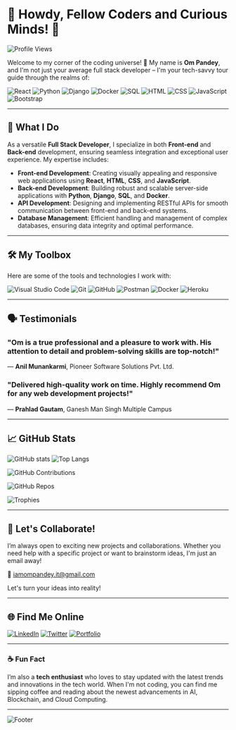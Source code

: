 # 👋 Howdy, Fellow Coders and Curious Minds! 🚀

![Profile Views](https://komarev.com/ghpvc/?username=om-pandey&color=blueviolet)

Welcome to my corner of the coding universe! 🌌 My name is **Om Pandey**, and I'm not just your average full stack developer – I'm your tech-savvy tour guide through the realms of:

![React](https://img.shields.io/badge/React-61DAFB?style=flat&logo=react&logoColor=white) ![Python](https://img.shields.io/badge/Python-3776AB?style=flat&logo=python&logoColor=white) ![Django](https://img.shields.io/badge/Django-092E20?style=flat&logo=django&logoColor=white) ![Docker](https://img.shields.io/badge/Docker-2496ED?style=flat&logo=docker&logoColor=white) ![SQL](https://img.shields.io/badge/SQL-336791?style=flat&logo=postgresql&logoColor=white) ![HTML](https://img.shields.io/badge/HTML-E34F26?style=flat&logo=html5&logoColor=white) ![CSS](https://img.shields.io/badge/CSS-1572B6?style=flat&logo=css3&logoColor=white) ![JavaScript](https://img.shields.io/badge/JavaScript-F7DF1E?style=flat&logo=javascript&logoColor=black) ![Bootstrap](https://img.shields.io/badge/Bootstrap-7952B3?style=flat&logo=bootstrap&logoColor=white)

---

## 🚀 What I Do

As a versatile **Full Stack Developer**, I specialize in both **Front-end** and **Back-end** development, ensuring seamless integration and exceptional user experience. My expertise includes:

- **Front-end Development**: Creating visually appealing and responsive web applications using **React**, **HTML**, **CSS**, and **JavaScript**.
- **Back-end Development**: Building robust and scalable server-side applications with **Python**, **Django**, **SQL**, and **Docker**.
- **API Development**: Designing and implementing RESTful APIs for smooth communication between front-end and back-end systems.
- **Database Management**: Efficient handling and management of complex databases, ensuring data integrity and optimal performance.

---

## 🛠️ My Toolbox

Here are some of the tools and technologies I work with:

![Visual Studio Code](https://img.shields.io/badge/VS%20Code-007ACC?style=flat&logo=visual-studio-code&logoColor=white) ![Git](https://img.shields.io/badge/Git-F05032?style=flat&logo=git&logoColor=white) ![GitHub](https://img.shields.io/badge/GitHub-181717?style=flat&logo=github&logoColor=white) ![Postman](https://img.shields.io/badge/Postman-FF6C37?style=flat&logo=postman&logoColor=white) ![Docker](https://img.shields.io/badge/Docker-2496ED?style=flat&logo=docker&logoColor=white) ![Heroku](https://img.shields.io/badge/Heroku-430098?style=flat&logo=heroku&logoColor=white) 

---

## 🗣️ Testimonials

### "Om is a true professional and a pleasure to work with. His attention to detail and problem-solving skills are top-notch!" 
— **Anil Munankarmi**, Pioneer Software Solutions Pvt. Ltd.

### "Delivered high-quality work on time. Highly recommend Om for any web development projects!"
— **Prahlad Gautam**, Ganesh Man Singh Multiple Campus

---

## 📈 GitHub Stats

![GitHub stats](https://github-readme-stats.vercel.app/api?username=om-pandey&show_icons=true&theme=radical)
![Top Langs](https://github-readme-stats.vercel.app/api/top-langs/?username=om-pandey&layout=compact&theme=radical)

![GitHub Contributions](https://github-readme-activity-graph.vercel.app/graph?username=om-pandey&theme=radical)

![GitHub Repos](https://github-readme-stats.vercel.app/api/pin/?username=om-pandey&repo=repo-name&theme=radical)

![Trophies](https://github-profile-trophy.vercel.app/?username=om-pandey&theme=radical&column=7)

---

## 💬 Let's Collaborate!

I’m always open to exciting new projects and collaborations. Whether you need help with a specific project or want to brainstorm ideas, I'm just an email away!

📧 [iamompandey.it@gmail.com](mailto:iamompandey.it@gmail.com)

Let's turn your ideas into reality!

---

## 🌐 Find Me Online

[![LinkedIn](https://img.shields.io/badge/LinkedIn-0A66C2?style=flat&logo=linkedin&logoColor=white)](https://www.linkedin.com/in/om-pandey-647844305/) 
[![Twitter](https://img.shields.io/badge/Twitter-1DA1F2?style=flat&logo=twitter&logoColor=white)](https://x.com/omeydev) 
[![Portfolio](https://img.shields.io/badge/Portfolio-242424?style=flat&logo=web&logoColor=white)](https://www.omkumarpandey.com.np/)

---

### ☕ Fun Fact

I’m also a **tech enthusiast** who loves to stay updated with the latest trends and innovations in the tech world. When I'm not coding, you can find me sipping coffee and reading about the newest advancements in AI, Blockchain, and Cloud Computing.

---

![Footer](https://img.shields.io/badge/Happy%20Coding-💻%20Enjoy%20the%20Journey!-green)
